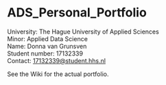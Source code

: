 # ADS_Personal_Portfolio
University: The Hague University of Applied Sciences<br />
Minor: Applied Data Science<br />
Name: Donna van Grunsven<br />
Student number: 17132339<br />
Contact: 17132339@student.hhs.nl<br />

See the Wiki for the actual portfolio.
